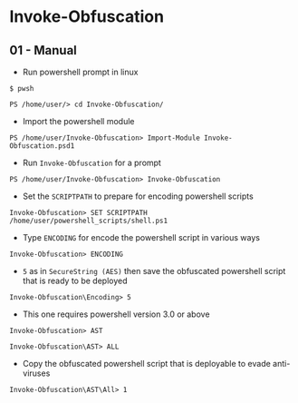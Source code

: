 # Invoke-Obfuscation

## 01 - Manual

- Run powershell prompt in linux

```
$ pwsh

PS /home/user/> cd Invoke-Obfuscation/
```

- Import the powershell module

`PS /home/user/Invoke-Obfuscation> Import-Module Invoke-Obfuscation.psd1`

- Run `Invoke-Obfuscation` for a prompt

`PS /home/user/Invoke-Obfuscation> Invoke-Obfuscation`

- Set the `SCRIPTPATH` to prepare for encoding powershell scripts

`Invoke-Obfuscation> SET SCRIPTPATH /home/user/powershell_scripts/shell.ps1`

- Type `ENCODING` for encode the powershell script in various ways

`Invoke-Obfuscation> ENCODING`

- `5` as in `SecureString (AES)` then save the obfuscated powershell script that is ready to be deployed

`Invoke-Obfuscation\Encoding> 5`

- This one requires powershell version 3.0 or above

`Invoke-Obfuscation> AST`

`Invoke-Obfuscation\AST> ALL`

- Copy the obfuscated powershell script that is deployable to evade anti-viruses

`Invoke-Obfuscation\AST\All> 1`